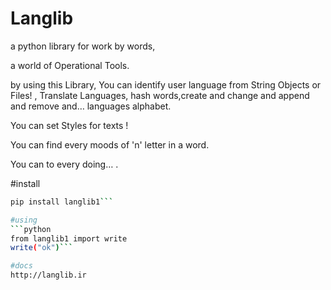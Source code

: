 # Langlib
a python library for work by words,

a world of Operational Tools.

by using this Library, You can identify user language from String Objects or Files! , Translate Languages, hash words,create and change and append and remove and… languages alphabet.

You can set Styles for texts !

You can find every moods of 'n' letter in a word.

You can to every doing… .

#install
```bash
pip install langlib1```

#using
```python
from langlib1 import write
write("ok")```

#docs
http://langlib.ir
